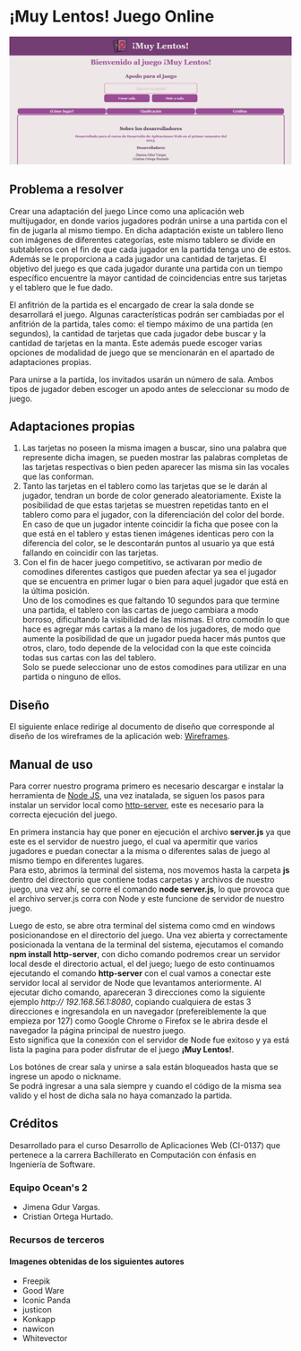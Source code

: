 # ¡Muy Lentos! Juego Online

![Pantalla de juego](./design/images/wireframes/HomePage.PNG)

## Problema a resolver

Crear una adaptación del juego Lince como una aplicación web multijugador, en donde varios jugadores podrán unirse a una partida con el fin de jugarla al mismo tiempo.
En dicha adaptación existe un tablero lleno con imágenes de diferentes categorías, este mismo tablero se divide en subtableros con el fin de que cada jugador en la partida tenga uno de estos.
Además se le proporciona a cada jugador una cantidad de tarjetas.
El objetivo del juego es que cada jugador durante una partida con un tiempo específico encuentre la mayor cantidad de coincidencias entre sus tarjetas y el tablero que le fue dado.

El anfitrión de la partida es el encargado de crear la sala donde se desarrollará el juego.
Algunas características podrán ser cambiadas por el anfitrión de la partida, tales como: el tiempo máximo de una partida (en segundos), la cantidad de tarjetas que cada jugador debe buscar y la cantidad de tarjetas en la manta.
Este además puede escoger varias opciones de modalidad de juego que se mencionarán en el apartado de adaptaciones propias.

Para unirse a la partida, los invitados usarán un número de sala.
Ambos tipos de jugador deben escoger un apodo antes de seleccionar su modo de juego.

## Adaptaciones propias

1. Las tarjetas no poseen la misma imagen a buscar, sino una palabra que represente dicha imagen, se pueden mostrar las palabras completas de las tarjetas respectivas o bien peden aparecer las misma sin las vocales que las conforman.
2. Tanto las tarjetas en el tablero como las tarjetas que se le darán al jugador, tendran un borde de color generado aleatoriamente. Existe la posibilidad de que estas tarjetas se muestren repetidas tanto en el tablero como para el jugador, con la diferenciación del color del borde. En caso de que un jugador intente coincidir la ficha que posee con la que está en el tablero y estas tienen imágenes identicas pero con la diferencia del color, se le descontarán puntos al usuario ya que está fallando en coincidir con las tarjetas.
3. Con el fin de hacer juego competitivo, se activaran por medio de comodines diferentes castigos que pueden afectar ya sea el jugador que se encuentra en primer lugar o bien para aquel jugador que está en la última posición.  
Uno de los comodines es que faltando 10 segundos para que termine una partida, el tablero con las cartas de juego cambiara a modo borroso, dificultando la visibilidad de las mismas.
El otro comodín lo que hace es agregar más cartas a la mano de los jugadores, de modo que aumente la posibilidad de que un jugador pueda hacer más puntos que otros, claro, todo depende de la velocidad con la que este coincida todas sus cartas con las del tablero.  
Solo se puede seleccionar uno de estos comodines para utilizar en una partida o ninguno de ellos.

## Diseño

El siguiente enlace redirige al documento de diseño que corresponde al diseño de los wireframes de la aplicación web: [Wireframes](./design/readme.md).

## Manual de uso

Para correr nuestro programa primero es necesario descargar e instalar la herramienta de [Node JS](https://nodejs.org/en), una vez inatalada, se siguen los pasos para instalar un servidor local como [http-server](https://github.com/http-party/http-server), este es necesario para la correcta ejecución del juego.

En primera instancia hay que poner en ejecución el archivo **server.js** ya que este es el servidor de nuestro juego, el cual va apermitir que varios jugadores e puedan conectar a la misma o diferentes salas de juego al mismo tiempo en diferentes lugares.  
Para esto, abrimos la terminal del sistema, nos movemos hasta la carpeta **js** dentro del directorio que contiene todas carpetas y archivos de nuestro juego, una vez ahí, se corre el comando **node server.js**, lo que provoca que el archivo server.js corra con Node y este funcione de servidor de nuestro juego.

Luego de esto, se abre otra terminal del sistema como cmd en windows posicionandose en el directorio del juego. Una vez abierta y correctamente posicionada la ventana de la terminal del sistema, ejecutamos el comando **npm install http-server**, con dicho comando podremos crear un servidor local desde el directorio actual, el del juego; luego de esto continuamos ejecutando el comando **http-server** con el cual vamos a conectar este servidor local al servidor de Node que levantamos anteriormente. Al ejecutar dicho comando, apareceran 3 direcciones como la siguiente ejemplo *http:// 192.168.56.1:8080*, copiando cualquiera de estas 3 direcciones e ingresandola en un navegador (prefereiblemente la que empieza por 127) como Google Chrome o Firefox se le abrira desde el navegador la página principal de nuestro juego.  
Esto significa que la conexión con el servidor de Node fue exitoso y ya está lista la pagina para poder disfrutar de el juego **¡Muy Lentos!**.

Los botónes de crear sala y unirse a sala están bloqueados hasta que se ingrese un apodo o nickname.  
Se podrá ingresar a una sala siempre y cuando el código de la misma sea valido y el host de dicha sala no haya comanzado la partida.  

## Créditos

Desarrollado para el curso Desarrollo de Aplicaciones Web (CI-0137) que pertenece a la carrera Bachillerato en Computación con énfasis en Ingeniería de Software.

### Equipo Ocean's 2

* Jimena Gdur Vargas.
* Cristian Ortega Hurtado.

### Recursos de terceros

#### Imagenes obtenidas de los siguientes autores

* Freepik
* Good Ware
* Iconic Panda
* justicon
* Konkapp
* nawicon
* Whitevector
